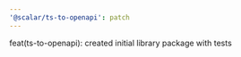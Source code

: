 ```yaml
---
'@scalar/ts-to-openapi': patch
---
```


feat(ts-to-openapi): created initial library package with tests
